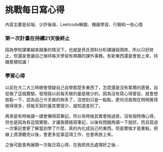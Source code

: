# 挑戰每日寫心得
內容主要是前端、少許後端、Leetcode解題、機器學習、行銷和一些心情

### 第一次計畫在持續21天後終止
因為學校課業越來越重的情況下，也就是貝氏資料分析課讓我頭疼，所以只好終止，但還是會讓自己保持每天學習有興趣的課外事務。有新東西還是會放上來，持續累積知識！
### 學習心得
以前在大二大三時總會懷疑自己自學那麼多東西了，怎麼還是沒有累積的感覺，自從做了這個實驗，發現我以前每天做的量是極少的，因為沒有寫心得督促，就會想放鬆一下，認為自己今天做的夠多了，沒想到只是一點點，更何況我現在明明覺得做得很多，但每天寫的量其實很少，就知道差別了。

再來是有時候讀一讀會懶得寫筆記，所以有時候其實會拖過夜，沒有按時傳心得，但也是因為有這個實驗，才讓我積極寫筆記，以後有問題再讀一下就好。而且寫過一次筆記會更了解當初學了什麼，真的內化成自己的東西。但是實做才是重點，把線上資源聽完以後，會更多從事這項工作，也會再放上來。

之後可能會再展開一次每日寫心得，在我把貝氏處理好之後...
